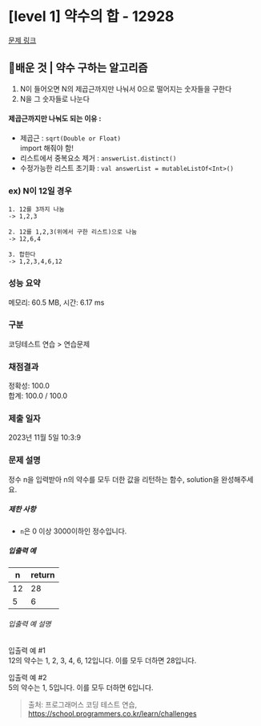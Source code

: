 # [level 1] 약수의 합 - 12928 

[문제 링크](https://school.programmers.co.kr/learn/courses/30/lessons/12928) 

## 🫡배운 것 | 약수 구하는 알고리즘
1. N이 들어오면 N의 제곱근까지만 나눠서 0으로 떨어지는 숫자들을 구한다  
2. N을 그 숫자들로 나눈다

#### 제곱근까지만 나눠도 되는 이유 :
* 제곱근 : ```sqrt(Double or Float)```  
  import 해줘야 함!
* 리스트에서 중복요소 제거 : ```answerList.distinct()```
* 수정가능한 리스트 초기화 : ```val answerList = mutableListOf<Int>()```

### ex) N이 12일 경우

```
1. 12를 3까지 나눔
-> 1,2,3

2. 12를 1,2,3(위에서 구한 리스트)으로 나눔
-> 12,6,4

3. 합한다
-> 1,2,3,4,6,12
```

### 성능 요약

메모리: 60.5 MB, 시간: 6.17 ms

### 구분

코딩테스트 연습 > 연습문제

### 채점결과

정확성: 100.0<br/>합계: 100.0 / 100.0

### 제출 일자

2023년 11월 5일 10:3:9

### 문제 설명

<p>정수 n을 입력받아 n의 약수를 모두 더한 값을 리턴하는 함수, solution을 완성해주세요.</p>

<h5>제한 사항</h5>

<ul>
<li><code>n</code>은 0 이상 3000이하인 정수입니다.</li>
</ul>

<h5>입출력 예</h5>
<table class="table">
        <thead><tr>
<th>n</th>
<th>return</th>
</tr>
</thead>
        <tbody><tr>
<td>12</td>
<td>28</td>
</tr>
<tr>
<td>5</td>
<td>6</td>
</tr>
</tbody>
      </table>
<h6>입출력 예 설명</h6>

<p>입출력 예 #1<br>
12의 약수는 1, 2, 3, 4, 6, 12입니다. 이를 모두 더하면 28입니다.</p>

<p>입출력 예 #2<br>
5의 약수는 1, 5입니다. 이를 모두 더하면 6입니다.</p>


> 출처: 프로그래머스 코딩 테스트 연습, https://school.programmers.co.kr/learn/challenges
